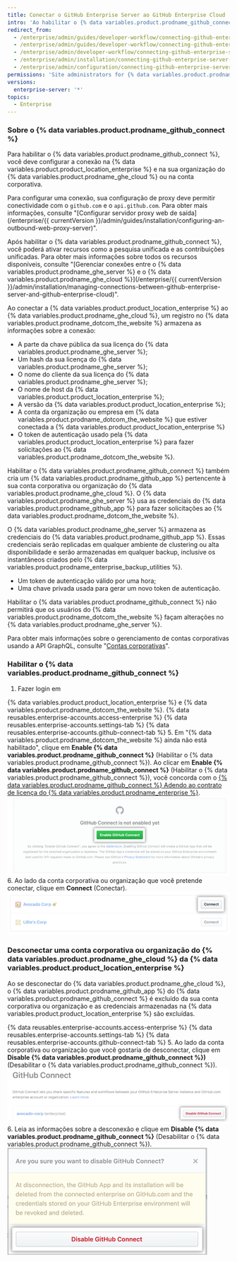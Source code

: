 ```yaml
---
title: Conectar o GitHub Enterprise Server ao GitHub Enterprise Cloud
intro: 'Ao habilitar o {% data variables.product.prodname_github_connect %}, você poderá compartilhar recursos e fluxos de trabalho específicos entre a {% data variables.product.product_location_enterprise %} e o {% data variables.product.prodname_ghe_cloud %}.'
redirect_from:
  - /enterprise/admin/guides/developer-workflow/connecting-github-enterprise-to-github-com/
  - /enterprise/admin/guides/developer-workflow/connecting-github-enterprise-server-to-github-com
  - /enterprise/admin/developer-workflow/connecting-github-enterprise-server-to-githubcom/
  - /enterprise/admin/installation/connecting-github-enterprise-server-to-github-enterprise-cloud
  - /enterprise/admin/configuration/connecting-github-enterprise-server-to-github-enterprise-cloud
permissions: 'Site administrators for {% data variables.product.prodname_ghe_server %} who are also owners of a {% data variables.product.prodname_ghe_cloud %} organization or enterprise account can enable {% data variables.product.prodname_github_connect %}.'
versions:
  enterprise-server: '*'
topics:
  - Enterprise
---
```


### Sobre o {% data variables.product.prodname_github_connect %}

Para habilitar o {% data variables.product.prodname_github_connect %}, você deve configurar a conexão na {% data variables.product.product_location_enterprise %} e na sua organização do {% data variables.product.prodname_ghe_cloud %}  ou na conta corporativa.

Para configurar uma conexão, sua configuração de proxy deve permitir conectividade com o `github.com` e o `api.github.com`. Para obter mais informações, consulte "[Configurar servidor proxy web de saída](/enterprise/{{ currentVersion }}/admin/guides/installation/configuring-an-outbound-web-proxy-server)".

Após habilitar o {% data variables.product.prodname_github_connect %}, você poderá ativar recursos como a pesquisa unificada e as contribuições unificadas. Para obter mais informações sobre todos os recursos disponíveis, consulte "[Gerenciar conexões entre o {% data variables.product.prodname_ghe_server %} e o {% data variables.product.prodname_ghe_cloud %}](/enterprise/{{ currentVersion }}/admin/installation/managing-connections-between-github-enterprise-server-and-github-enterprise-cloud)".

Ao conectar a {% data variables.product.product_location_enterprise %} ao {% data variables.product.prodname_ghe_cloud %}, um registro no {% data variables.product.prodname_dotcom_the_website %} armazena as informações sobre a conexão:
- A parte da chave pública da sua licença do {% data variables.product.prodname_ghe_server %};
- Um hash da sua licença do {% data variables.product.prodname_ghe_server %};
- O nome do cliente da sua licença do {% data variables.product.prodname_ghe_server %};
- O nome de host da {% data variables.product.product_location_enterprise %};
- A versão da {% data variables.product.product_location_enterprise %};
- A conta da organização ou empresa em {% data variables.product.prodname_dotcom_the_website %} que estiver conectada a {% data variables.product.product_location_enterprise %}
- O token de autenticação usado pela {% data variables.product.product_location_enterprise %} para fazer solicitações ao {% data variables.product.prodname_dotcom_the_website %}.

Habilitar o {% data variables.product.prodname_github_connect %} também cria um {% data variables.product.prodname_github_app %} pertencente à sua conta corporativa ou organização do {% data variables.product.prodname_ghe_cloud %}. O {% data variables.product.prodname_ghe_server %} usa as credenciais do {% data variables.product.prodname_github_app %} para fazer solicitações ao {% data variables.product.prodname_dotcom_the_website %}.

O {% data variables.product.prodname_ghe_server %} armazena as credenciais do {% data variables.product.prodname_github_app %}. Essas credenciais serão replicadas em qualquer ambiente de clustering ou alta disponibilidade e serão armazenadas em qualquer backup, inclusive os instantâneos criados pelo {% data variables.product.prodname_enterprise_backup_utilities %}.
- Um token de autenticação válido por uma hora;
- Uma chave privada usada para gerar um novo token de autenticação.

Habilitar o {% data variables.product.prodname_github_connect %} não permitirá que os usuários do {% data variables.product.prodname_dotcom_the_website %} façam alterações no {% data variables.product.prodname_ghe_server %}.

Para obter mais informações sobre o gerenciamento de contas corporativas usando a API GraphQL, consulte "[Contas corporativas](/graphql/guides/managing-enterprise-accounts)".
### Habilitar o {% data variables.product.prodname_github_connect %}

1. Fazer login em

{% data variables.product.product_location_enterprise %} e {% data variables.product.prodname_dotcom_the_website %}.
{% data reusables.enterprise-accounts.access-enterprise %}
{% data reusables.enterprise-accounts.settings-tab %}
{% data reusables.enterprise-accounts.github-connect-tab %}
5. Em "{% data variables.product.prodname_dotcom_the_website %} ainda não está habilitado", clique em **Enable {% data variables.product.prodname_github_connect %}** (Habilitar o {% data variables.product.prodname_github_connect %}). Ao clicar em **Enable {% data variables.product.prodname_github_connect %}** (Habilitar o {% data variables.product.prodname_github_connect %}), você concorda com o <a href="/articles/github-connect-addendum-to-the-github-enterprise-license-agreement/" class="dotcom-only">{% data variables.product.prodname_github_connect %} Adendo ao contrato de licença do {% data variables.product.prodname_enterprise %}</a>. ![Botão Enable GitHub Connect (Habilitar o GitHub Connect)](/assets/images/enterprise/business-accounts/enable-github-connect-button.png)
6. Ao lado da conta corporativa ou organização que você pretende conectar, clique em **Connect** (Conectar). ![Botão Connect (Conectar) ao lado de uma conta corporativa ou empresa](/assets/images/enterprise/business-accounts/choose-enterprise-or-org-connect.png)

### Desconectar uma conta corporativa ou organização do {% data variables.product.prodname_ghe_cloud %} da {% data variables.product.product_location_enterprise %}

Ao se desconectar do {% data variables.product.prodname_ghe_cloud %}, o {% data variables.product.prodname_github_app %} do {% data variables.product.prodname_github_connect %} é excluído da sua conta corporativa ou organização e as credenciais armazenadas na {% data variables.product.product_location_enterprise %} são excluídas.

{% data reusables.enterprise-accounts.access-enterprise %}
{% data reusables.enterprise-accounts.settings-tab %}
{% data reusables.enterprise-accounts.github-connect-tab %}
5. Ao lado da conta corporativa ou organização que você gostaria de desconectar, clique em **Disable {% data variables.product.prodname_github_connect %})** (Desabilitar o {% data variables.product.prodname_github_connect %}). ![Desabilitar o botão GitHub Connect ao lado do nome de uma conta corporativa ou organização](/assets/images/enterprise/business-accounts/disable-github-connect-button.png)
6. Leia as informações sobre a desconexão e clique em **Disable {% data variables.product.prodname_github_connect %}** (Desabilitar o {% data variables.product.prodname_github_connect %}). ![Botão Modal com informações de aviso sobre desconexão e confirmação](/assets/images/enterprise/business-accounts/confirm-disable-github-connect.png)

